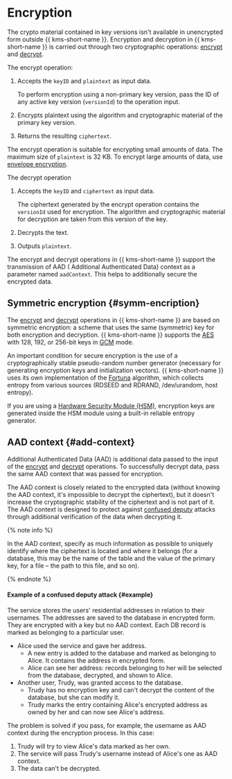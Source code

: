 # Encryption

The crypto material contained in key versions isn't available in unencrypted form outside {{ kms-short-name }}. Encryption and decryption in {{ kms-short-name }} is carried out through two cryptographic operations: [encrypt](../api-ref/SymmetricCrypto/encrypt) and [decrypt](../api-ref/SymmetricCrypto/decrypt).

The encrypt operation:

1. Accepts the `keyID` and `plaintext` as input data.

    To perform encryption using a non-primary key version, pass the ID of any active key version (`versionId`) to the operation input.

1. Encrypts plaintext using the algorithm and cryptographic material of the primary key version.

1. Returns the resulting `ciphertext`.

The encrypt operation is suitable for encrypting small amounts of data. The maximum size of `plaintext` is 32 KB. To encrypt large amounts of data, use [envelope encryption](../concepts/envelope.md).

The decrypt operation

1. Accepts the `keyID` and `ciphertext` as input data.

    The ciphertext generated by the encrypt operation contains the `versionId` used for encryption. The algorithm and cryptographic material for decryption are taken from this version of the key.

1. Decrypts the text.

1. Outputs `plaintext`.

The encrypt and decrypt operations in {{ kms-short-name }} support the transmission of AAD ( Additional Authenticated Data) context as a parameter named `aadContext`. This helps to additionally secure the encrypted data.

## Symmetric encryption {#symm-encription}

The [encrypt](../api-ref/SymmetricCrypto/encrypt) and [decrypt](../api-ref/SymmetricCrypto/decrypt) operations in {{ kms-short-name }} are based on symmetric encryption: a scheme that uses the same (symmetric) key for both encryption and decryption. {{ kms-short-name }} supports the [AES](https://en.wikipedia.org/wiki/Advanced_Encryption_Standard) with 128, 192, or 256-bit keys in [GCM](https://en.wikipedia.org/wiki/Galois/Counter_Mode) mode.

An important condition for secure encryption is the use of a cryptographically stable pseudo-random number generator (necessary for generating encryption keys and initialization vectors). {{ kms-short-name }} uses its own implementation of the [Fortuna](https://en.wikipedia.org/wiki/Fortuna_(PRNG)) algorithm, which collects entropy from various sources (RDSEED and RDRAND, /dev/urandom, host entropy).

If you are using a [Hardware Security Module (HSM)](hsm.md), encryption keys are generated inside the HSM module using a built-in reliable entropy generator.

## AAD context {#add-context}

Additional Authenticated Data (AAD) is additional data passed to the input of the [encrypt](../api-ref/SymmetricCrypto/encrypt) and [decrypt](../api-ref/SymmetricCrypto/decrypt) operations. To successfully decrypt data, pass the same AAD context that was passed for encryption.

The AAD context is closely related to the encrypted data (without knowing the AAD context, it's impossible to decrypt the ciphertext), but it doesn't increase the cryptographic stability of the ciphertext and is not part of it. The AAD context is designed to protect against [confused deputy](https://en.wikipedia.org/wiki/Confused_deputy_problem) attacks through additional verification of the data when decrypting it.

{% note info %}

In the AAD context, specify as much information as possible to uniquely identify where the ciphertext is located and where it belongs (for a database, this may be the name of the table and the value of the primary key, for a file – the path to this file, and so on).

{% endnote %}

#### Example of a confused deputy attack {#example}

The service stores the users' residential addresses in relation to their usernames. The addresses are saved to the database in encrypted form. They are encrypted with a key but no AAD context. Each DB record is marked as belonging to a particular user.

* Alice used the service and gave her address.
    * A new entry is added to the database and marked as belonging to Alice. It contains the address in encrypted form.
    * Alice can see her address: records belonging to her will be selected from the database, decrypted, and shown to Alice.
* Another user, Trudy, was granted access to the database.
    * Trudy has no encryption key and can't decrypt the content of the database, but she can modify it.
    * Trudy marks the entry containing Alice's encrypted address as owned by her and can now see Alice's address.

The problem is solved if you pass, for example, the username as AAD context during the encryption process. In this case:

1. Trudy will try to view Alice's data marked as her own.
1. The service will pass Trudy's username instead of Alice's one as AAD context.
1. The data can't be decrypted.

